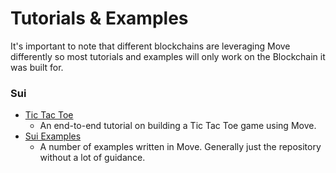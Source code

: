 # Tutorials & Examples

It's important to note that different blockchains are leveraging Move differently so most tutorials and examples will only work on the Blockchain it was built for.

### Sui

- [Tic Tac Toe](https://github.com/diem/move/tree/main/language/documentation/tutorial)
  - An end-to-end tutorial on building a Tic Tac Toe game using Move.
- [Sui Examples](https://docs.sui.io/explore/examples)
  - A number of examples written in Move. Generally just the repository without a lot of guidance.

